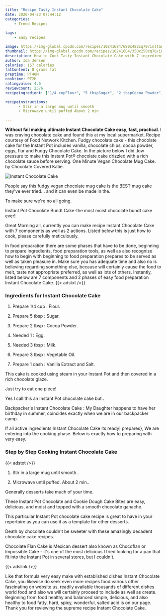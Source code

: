 ```yaml
---
title: "Recipe Tasty Instant Chocolate Cake"
date: 2020-04-23 07:44:12
categories:
    - Trend Recipes
    
tags:
    - Easy recipes

image: https://img-global.cpcdn.com/recipes/10241684/680x482cq70/instant-chocolate-cake-recipe-main-photo.jpg
thumbnail: https://img-global.cpcdn.com/recipes/10241684/350x250cq70/instant-chocolate-cake-recipe-main-photo.jpg
description: How to Cook Tasty Instant Chocolate Cake with 7 ingredients and 2 stages of easy cooking.
author: Ida Jensen
calories: 157 calories
fatContent: 8 grams fat
preptime: PT40M
cooktime: PT2H
ratingvalue: 4.6
reviewcount: 2376
recipeingredient: ["1/4 cupFlour", "5 tbspSugar", "2 tbspCocoa Powder", "1Egg", "3 tbspMilk", "3 tbspVegetable Oil", "1 dashVanilla Extract and Salt"]

recipeinstructions: 
      - Stir in a large mug until smooth 
      - Microwave until puffed About 2 min

---
```




**Without fail making ultimate Instant Chocolate Cake easy, fast, practical**. I was craving chocolate cake and found this at my local supermarket. Recipe courtesy of Food Network Kitchen. Fudgy chocolate cake - this chocolate cake for the Instant Pot includes vanilla, chocolate chips, cocoa powder, eggs, flur and Fudgy Chocolate Cake. In the picture below I did..low pressure to make this Instant Pot® chocolate cake drizzled with a rich chocolate sauce before serving. One Minute Vegan Chocolate Mug Cake. by Chocolate Covered Katie.


![Instant Chocolate Cake](https://img-global.cpcdn.com/recipes/10241684/680x482cq70/instant-chocolate-cake-recipe-main-photo.jpg "Instant Chocolate Cake")



People say this fudgy vegan chocolate mug cake is the BEST mug cake they&#39;ve ever tried… and it can even be made in the.

To make sure we&#39;re no all going.

Instant Pot Chocolate Bundt Cake-the most moist chocolate bundt cake ever!


Great Morning all, currently you can make recipe Instant Chocolate Cake with 7 components as well as 2 actions. Listed below this is just how to cook, please carefully meticulously.

In food preparation there are some phases that have to be done, beginning to prepare ingredients, food preparation tools, as well as also recognize how to begin with beginning to food preparation prepares to be served as well as taken pleasure in. Make sure you has adequate time and also no is believing regarding something else, because will certainly cause the food to melt, taste not appropriate preferred, as well as lots of others. Instantly, listed below are 7 components and 2 phases of easy food preparation Instant Chocolate Cake.
{{< adstxt />}}

### Ingredients for Instant Chocolate Cake


1. Prepare 1/4 cup : Flour.

1. Prepare 5 tbsp : Sugar.

1. Prepare 2 tbsp : Cocoa Powder.

1. Needed 1 : Egg.

1. Needed 3 tbsp : Milk.

1. Prepare 3 tbsp : Vegetable Oil.

1. Prepare 1 dash : Vanilla Extract and Salt.


This cake is cooked using steam in your Instant Pot and then covered in a rich chocolate glaze.

Just try to eat one piece!

Yes I call this an Instant Pot chocolate cake but..

Backpacker&#39;s Instant Chocolate Cake : My Daughter happens to have her birthday in summer, coincides exactly when we are in our backpacker camp.


If all active ingredients Instant Chocolate Cake its ready| prepares}, We are entering into the cooking phase. Below is exactly how to preparing with very easy.

### Step by Step Cooking Instant Chocolate Cake

{{< adstxt />}}


1. Stir in a large mug until smooth..



1. Microwave until puffed. About 2 min..




Generally desserts take much of your time.

These Instant Pot Chocolate and Cookie Dough Cake Bites are easy, delicious, and moist and topped with a smooth chocolate ganache.

This particular Instant Pot chocolate cake recipe is great to have in your repertoire as you can use it as a template for other desserts.

Death by chocolate couldn&#39;t be sweeter with these amazingly decadent chocolate cake recipes.

Chocolate Flan Cake is Mexican dessert also known as Chocoflan or Impossible Cake - it&#39;s one of the most delicious I tried looking for a pan that fit into the Instant Pot in several stores, but I couldn&#39;t.


{{< adslink />}}

Like that formula very easy make with established dishes Instant Chocolate Cake, you likewise do seek even more recipes food various other fascinating on website us, readily available thousands of different dishes world food and also we will certainly proceed to include as well as create. Beginning from food healthy and balanced simple, delicious, and also healthy to food fatty, hard, spicy, wonderful, salted acid is on our page. Thank you for reviewing the supreme recipe Instant Chocolate Cake.
